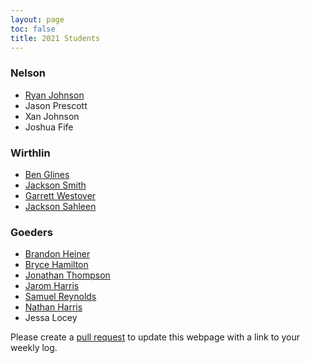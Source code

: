 ```yaml
---
layout: page
toc: false
title: 2021 Students
---
```


### Nelson
* [Ryan Johnson](https://ryancj14.github.io/ryancj14/pages/log)
* Jason Prescott
* Xan Johnson
* Joshua Fife

### Wirthlin
* [Ben Glines](https://benglines.github.io/immerse-website/pages/log/)
* [Jackson Smith](https://rjsmith1999.github.io/IMMERSE/pages/log/)
* [Garrett Westover](https://supeon.github.io/garrettx/pages/log)
* [Jackson Sahleen](https://jacksonsahleen.github.io/IMMERSE_2021_log/)

### Goeders
* [Brandon Heiner](https://heinerb1.github.io/pages/log/)
* [Bryce Hamilton](https://brycejh.github.io/CCL_Page/pages/log/)
* [Jonathan Thompson](https://jonath48.github.io/pages/log/)
* [Jarom Harris](https://jaromharris.github.io/immerse/)
* [Samuel Reynolds](https://thedhcreator.github.io/pages/log/)
* [Nathan Harris](http://betacircuit.net/projects/IMMERSE/log/)
* Jessa Locey

Please create a [pull request](https://github.com/byu-cpe/ComputingBootCamp/pulls) to update this webpage with a link to your weekly log.
